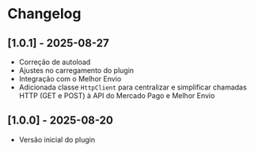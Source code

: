 # Changelog

## [1.0.1] - 2025-08-27
- Correção de autoload
- Ajustes no carregamento do plugin
- Integração com o Melhor Envio
- Adicionada classe `HttpClient` para centralizar e simplificar chamadas HTTP (GET e POST) à API do Mercado Pago e Melhor Envio

## [1.0.0] - 2025-08-20
- Versão inicial do plugin

